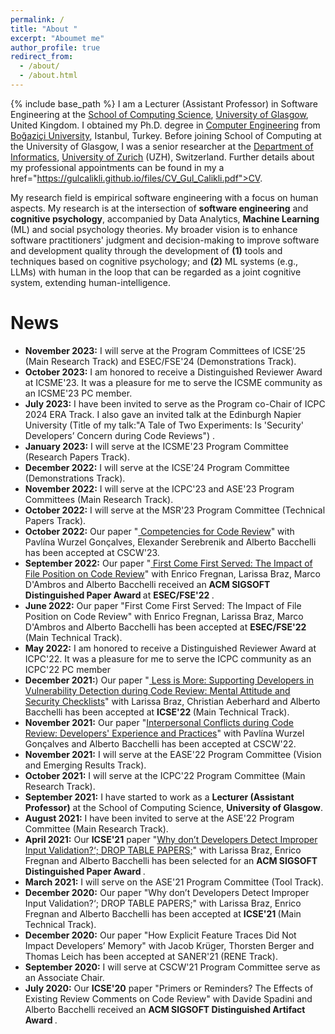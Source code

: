 ```yaml
---
permalink: /
title: "About "
excerpt: "Aboumet me"
author_profile: true
redirect_from: 
  - /about/
  - /about.html
---
```

{% include base_path %}
I am a Lecturer (Assistant Professor) in Software Engineering at the <a href="https://www.gla.ac.uk/schools/computing/">School of Computing Science</a>, <a href="https://www.gla.ac.uk">University of Glasgow</a>, United Kingdom. I obtained my Ph.D. degree in <a href="https://www.cmpe.boun.edu.tr/">Computer Engineering</a> from  <a href="http://www.boun.edu.tr/en_US">Bo&#287;azi&ccedil;i University</a>, Istanbul, Turkey. Before joining School of Computing at the University of Glasgow, I was a senior researcher at the <a href="https://www.ifi.uzh.ch/en.html">Department of Informatics</a>, <a href="https://www.uzh.ch/en.html">University of Zurich</a> (UZH), Switzerland. Further details about my professional appointments can be found in my a href="https://gulcalikli.github.io/files/CV_Gul_Calikli.pdf">CV</a>. 

My research field is empirical software engineering with a focus on human aspects. My research is at the intersection of <b>software engineering</b> and <b>cognitive psychology</b>, accompanied by Data Analytics, <b>Machine Learning</b> (ML) and social psychology theories. My broader vision is to enhance software practitioners' judgment and decision-making to improve software and development quality through the development of <b>(1)</b> tools and techniques based on cognitive psychology; and <b>(2)</b> ML systems (e.g., LLMs) with human in the loop that can be regarded as a joint cognitive system, extending human-intelligence.

News
======
<ul>

<li><b>November 2023:</b> I will serve at the Program Committees of ICSE'25 (Main Research Track) and ESEC/FSE'24 (Demonstrations Track).</li>
  
<li><b>October 2023:</b>  I am honored to receive a Distinguished Reviewer Award at ICSME'23. It was a pleasure for me to serve the ICSME community as an ICSME'23 PC member.</li> 

<li><b>July 2023:</b>  I have been invited to serve as the Program co-Chair of ICPC 2024 ERA Track. I also gave an invited talk at the Edinburgh Napier University (Title of my talk:"<i></i>A Tale of Two Experiments: Is 'Security' Developers’ Concern during Code Reviews</li</i>") .</li> 

<li><b>January 2023:</b> I will serve at the ICSME'23 Program Committee (Research Papers Track).</li> 

<li><b>December 2022:</b> I will serve at the ICSE'24 Program Committee (Demonstrations Track).</li>

<li><b>November 2022:</b> I will serve at the  ICPC'23 and ASE'23 Program Committees (Main Research Track).</li>  

<li><b>October 2022:</b> I will serve at the MSR'23 Program Committee (Technical Papers Track).</li>  

<li><b>October 2022:</b> Our paper "<a href="https://eprints.gla.ac.uk/281901/1/281901.pdf"> Competencies for Code Review</a>" with Pavl&iacute;na Wurzel Gon&ccedil;alves, Elexander Serebrenik and Alberto Bacchelli has been accepted at CSCW'23.</li>  
  
<li><b>September 2022:</b> Our paper "<a href="https://arxiv.org/pdf/2208.04259.pdf"> First Come First Served: The Impact of File Position on Code Review</a>" with Enrico Fregnan, Larissa Braz, Marco D'Ambros and Alberto Bacchelli received an <b> ACM SIGSOFT Distinguished Paper Award </b> at <b> ESEC/FSE'22 </b>.</li>  

<li><b>June 2022:</b> Our paper "First Come First Served: The Impact of File Position on Code Review" with Enrico Fregnan, Larissa Braz, Marco D'Ambros and Alberto Bacchelli has been accepted at <b> ESEC/FSE'22 </b> (Main Technical Track).</li>
  
<li><b>May 2022:</b> I am honored to receive a Distinguished Reviewer Award at ICPC'22. It was a pleasure for me to serve the ICPC community as an ICPC'22 PC member</li>
  
<li><b>December 2021:</b>) Our paper "<a href="https://arxiv.org/pdf/2202.04586.pdf"> Less is More: Supporting Developers in Vulnerability Detection during Code Review: Mental Attitude and Security Checklists</a>" with Larissa Braz, Christian Aeberhard  and Alberto Bacchelli has been accepted at <b> ICSE'22 </b> (Main Technical Track).</li> 
  
<li><b>November 2021:</b> Our paper "<a href="https://arxiv.org/pdf/2201.05425.pdf">Interpersonal Conflicts during Code Review: Developers' Experience and Practices</a>" with Pavl&iacute;na Wurzel Gon&ccedil;alves and Alberto Bacchelli has been accepted at CSCW'22.</li> 

<li><b>November 2021:</b> I will serve at the EASE'22 Program Committee (Vision and Emerging Results Track).</li>  
  
<li><b>October 2021:</b> I will serve at the ICPC'22 Program Committee (Main Research Track).</li>  

<li><b>September 2021:</b> I have started to work as a <b>Lecturer (Assistant Professor)</b> at the School of Computing Science, <b>University of Glasgow</b>.</li>  

<li><b>August 2021:</b> I have been invited to serve at the ASE'22 Program Committee (Main Research Track).</li>

<li><b>April 2021:</b> Our <b>ICSE'21</b> paper "<a href="https://arxiv.org/abs/2102.06251">Why don’t Developers Detect Improper Input Validation?‘; DROP TABLE PAPERS;</a>" with Larissa Braz, Enrico Fregnan and Alberto Bacchelli has been selected for an <b> ACM SIGSOFT Distinguished Paper Award </b>.</li>
  
<li><b>March 2021:</b> I will serve on the ASE'21 Program Committee (Tool Track).</li>

<li><b>December 2020:</b> Our paper "Why don’t Developers Detect Improper Input Validation?‘; DROP TABLE PAPERS;" with Larissa Braz, Enrico Fregnan and Alberto Bacchelli has been accepted at <b> ICSE'21 </b> (Main Technical Track).</li>

<li><b>December 2020:</b> Our paper "How Explicit Feature Traces Did Not Impact Developers’ Memory" with Jacob Kr&uuml;ger, Thorsten Berger and Thomas Leich has been accepted at SANER'21 (RENE Track).</li>

<li><b>September 2020:</b> I will serve at CSCW'21 Program Committee serve as an Associate Chair.</li>

<li><b>July 2020:</b> Our <b>ICSE'20</b> paper "Primers or Reminders? The Effects of Existing Review Comments on Code Review" with Davide Spadini and Alberto Bacchelli received an <b> ACM SIGSOFT Distinguished Artifact Award </b> .</li>

</ul>
